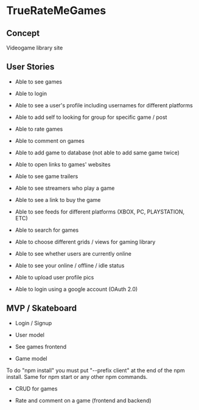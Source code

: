 # TrueRateMeGames

## Concept

Videogame library site

## User Stories

- Able to see games

- Able to login

- Able to see a user's profile including usernames for different platforms

- Able to add self to looking for group for specific game / post

- Able to rate games

- Able to comment on games

- Able to add game to database (not able to add same game twice)

- Able to open links to games' websites

- Able to see game trailers

- Able to see streamers who play a game

- Able to see a link to buy the game

- Able to see feeds for different platforms (XBOX, PC, PLAYSTATION, ETC)

- Able to search for games

- Able to choose different grids / views for gaming library

- Able to see whether users are currently online

- Able to see your online / offline / idle status

- Able to upload user profile pics

- Able to login using a google account (OAuth 2.0)

## MVP / Skateboard

- Login / Signup

- User model

- See games frontend

- Game model


To do "npm install" you must put "--prefix client" at the end of the npm install. Same for npm start or any other npm commands. 

- CRUD for games

- Rate and comment on a game (frontend and backend)
